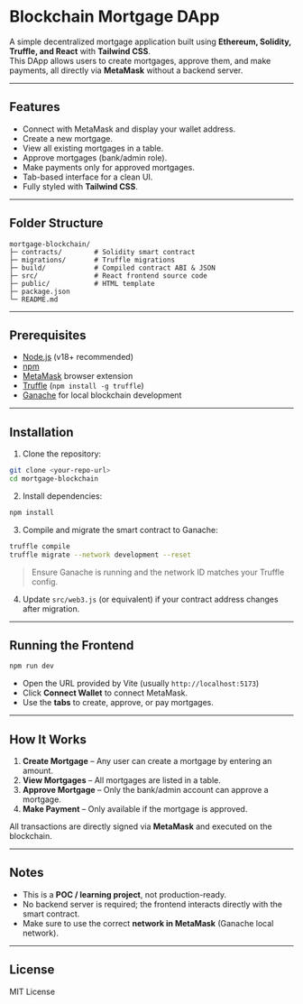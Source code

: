 # Blockchain Mortgage DApp

A simple decentralized mortgage application built using **Ethereum, Solidity, Truffle, and React** with **Tailwind CSS**.  
This DApp allows users to create mortgages, approve them, and make payments, all directly via **MetaMask** without a backend server.

---

## Features

- Connect with MetaMask and display your wallet address.  
- Create a new mortgage.  
- View all existing mortgages in a table.  
- Approve mortgages (bank/admin role).  
- Make payments only for approved mortgages.  
- Tab-based interface for a clean UI.  
- Fully styled with **Tailwind CSS**.

---

## Folder Structure

```
mortgage-blockchain/
├─ contracts/        # Solidity smart contract
├─ migrations/       # Truffle migrations
├─ build/            # Compiled contract ABI & JSON
├─ src/              # React frontend source code
├─ public/           # HTML template
├─ package.json
└─ README.md
```

---

## Prerequisites

- [Node.js](https://nodejs.org/) (v18+ recommended)  
- [npm](https://www.npmjs.com/)  
- [MetaMask](https://metamask.io/) browser extension  
- [Truffle](https://www.trufflesuite.com/truffle) (`npm install -g truffle`)  
- [Ganache](https://www.trufflesuite.com/ganache) for local blockchain development  

---

## Installation

1. Clone the repository:

```bash
git clone <your-repo-url>
cd mortgage-blockchain
```

2. Install dependencies:

```bash
npm install
```

3. Compile and migrate the smart contract to Ganache:

```bash
truffle compile
truffle migrate --network development --reset
```

> Ensure Ganache is running and the network ID matches your Truffle config.

4. Update `src/web3.js` (or equivalent) if your contract address changes after migration.

---

## Running the Frontend

```bash
npm run dev
```

- Open the URL provided by Vite (usually `http://localhost:5173`)  
- Click **Connect Wallet** to connect MetaMask.  
- Use the **tabs** to create, approve, or pay mortgages.  

---

## How It Works

1. **Create Mortgage** – Any user can create a mortgage by entering an amount.  
2. **View Mortgages** – All mortgages are listed in a table.  
3. **Approve Mortgage** – Only the bank/admin account can approve a mortgage.  
4. **Make Payment** – Only available if the mortgage is approved.  

All transactions are directly signed via **MetaMask** and executed on the blockchain.  

---

## Notes

- This is a **POC / learning project**, not production-ready.  
- No backend server is required; the frontend interacts directly with the smart contract.  
- Make sure to use the correct **network in MetaMask** (Ganache local network).  

---

## License

MIT License